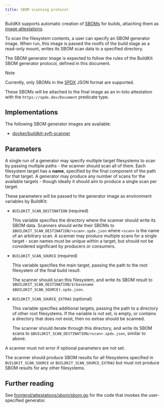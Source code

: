 ```yaml
---
title: SBOM scanning protocol
---
```


BuildKit supports automatic creation of [SBOMs](https://en.wikipedia.org/wiki/Software_supply_chain)
for builds, attaching them as [image attestations](./attestation-storage.md).

To scan the filesystem contents, a user can specify an SBOM generator image.
When run, this image is passed the rootfs of the build stage as a read-only
mount, writes its SBOM scan data to a specified directory.

The SBOM generator image is expected to follow the rules of the BuildKit SBOM
generator protocol, defined in this document.

> [!NOTE]
> Currently, only SBOMs in the [SPDX](https://spdx.dev) JSON format are
> supported.
>
> These SBOMs will be attached to the final image as an in-toto attestation
> with the `https://spdx.dev/Document` predicate type.

## Implementations

The following SBOM generator images are available:

- [docker/buildkit-syft-scanner](https://github.com/docker/buildkit-syft-scanner)

## Parameters

A single run of a generator may specify multiple target filesystems to scan by
passing multiple paths - the scanner should scan all of them. Each filesystem
target has a **name**, specified by the final component of the path for that
target. A generator may produce any number of scans for the available targets -
though ideally it should aim to produce a single scan per target.

These parameters will be passed to the generator image as environment variables
by BuildKit:

- `BUILDKIT_SCAN_DESTINATION` (required)

  This variable specifies the directory where the scanner should write its
  SBOM data. Scanners should write their SBOMs to `$BUILDKIT_SCAN_DESTINATION/<scan>.spdx.json`
  where `<scan>` is the name of an arbitrary scan. A scanner may produce
  multiple scans for a single target - scan names must be unique within a
  target, but should not be considered significant by producers or consumers.

- `BUILDKIT_SCAN_SOURCE` (required)

  This variable specifies the main target, passing the path to the root
  filesystem of the final build result.

  The scanner should scan this filesystem, and write its SBOM result to
  `$BUILDKIT_SCAN_DESTINATION/$(basename $BUILDKIT_SCAN_SOURCE).spdx.json`.

- `BUILDKIT_SCAN_SOURCE_EXTRAS` (optional)

  This variable specifies additional targets, passing the path to a directory
  of other root filesystems. If the variable is not set, is empty, or contains
  a directory that does not exist, then no extras should be scanned.

  The scanner should iterate through this directory, and write its SBOM scans
  to `$BUILDKIT_SCAN_DESTINATION/<scan>.spdx.json`, similar to above.

A scanner must not error if optional parameters are not set.

The scanner should produce SBOM results for all filesystems specified in
`BUILDKIT_SCAN_SOURCE` or `BUILDKIT_SCAN_SOURCE_EXTRAS` but must not produce
SBOM results for any other filesystems.

## Further reading

See [frontend/attestations/sbom/sbom.go](https://github.com/moby/buildkit/blob/master/frontend/attestations/sbom/sbom.go)
for the code that invokes the user-specified generator.
